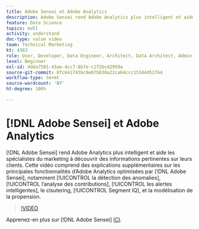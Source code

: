 ```yaml
---
title: Adobe Sensei et Adobe Analytics
description: Adobe Sensei rend Adobe Analytics plus intelligent et aide les spécialistes du marketing à découvrir des informations pertinentes sur leurs clients. Cette vidéo comprend des explications supplémentaires sur les principales fonctionnalités dʼAdobe Analytics optimisées par Adobe Sensei, notamment la détection des anomalies, lʼanalyse des contributions, les alertes intelligentes, le clustering, Segment IQ et la modélisation de la propension.
feature: Data Science
topics: null
activity: understand
doc-type: value video
team: Technical Marketing
kt: 4383
role: User, Developer, Data Engineer, Architect, Data Architect, Admin, Leader
level: Beginner
exl-id: 4dda7501-43ae-4cc7-8b7e-c1f2bcd2950a
source-git-commit: 8fc641743bc9e07b838a22ca64ccc15344d52764
workflow-type: tm+mt
source-wordcount: '97'
ht-degree: 100%

---
```


# [!DNL Adobe Sensei] et Adobe Analytics

[!DNL Adobe Sensei] rend Adobe Analytics plus intelligent et aide les spécialistes du marketing à découvrir des informations pertinentes sur leurs clients. Cette vidéo comprend des explications supplémentaires sur les principales fonctionnalités dʼAdobe Analytics optimisées par [!DNL Adobe Sensei], notamment [!UICONTROL la détection des anomalies], [!UICONTROL lʼanalyse des contributions], [!UICONTROL les alertes intelligentes], le clsutering, [!UICONTROL Segment IQ], et la modélisation de la propension.

>[!VIDEO](https://video.tv.adobe.com/v/31500/?quality=12&learn=on)

Apprenez-en plus sur [!DNL Adobe Sensei] [ICI](https://www.adobe.com/fr/sensei.html).
